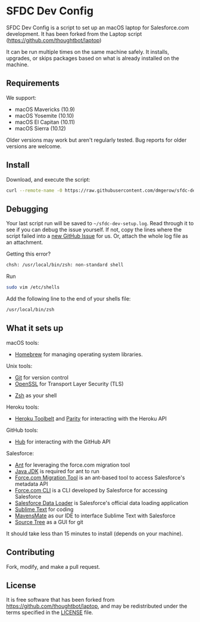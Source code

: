 SFDC Dev Config
======

SFDC Dev Config is a script to set up an macOS laptop for Salesforce.com development. 
It has been forked from the Laptop script (https://github.com/thoughtbot/laptop)

It can be run multiple times on the same machine safely.
It installs, upgrades, or skips packages
based on what is already installed on the machine.

Requirements
------------

We support:

* macOS Mavericks (10.9)
* macOS Yosemite (10.10)
* macOS El Capitan (10.11)
* macOS Sierra (10.12)

Older versions may work but aren't regularly tested. Bug reports for older
versions are welcome.

Install
-------

Download, and execute the script:

```sh
curl --remote-name -0 https://raw.githubusercontent.com/dmgerow/sfdc-dev-config/master/mac --remote-name -0 https://raw.githubusercontent.com/dmgerow/sfdc-dev-config/master/sfdc && sh mac 2>&1 | tee ~/sfdc-dev-setup.log
```

Debugging
---------

Your last script run will be saved to `~/sfdc-dev-setup.log`.
Read through it to see if you can debug the issue yourself.
If not, copy the lines where the script failed into a
[new GitHub Issue](https://github.com/dmgerow/sfdc-dev-config/issues/new) for us.
Or, attach the whole log file as an attachment.

Getting this error? 

```sh
chsh: /usr/local/bin/zsh: non-standard shell
```

Run 
```sh
sudo vim /etc/shells
```

Add the following line to the end of your shells file:
```sh
/usr/local/bin/zsh
```

What it sets up
---------------

macOS tools:

* [Homebrew] for managing operating system libraries.

[Homebrew]: http://brew.sh/

Unix tools:

<!-- * [Exuberant Ctags] for indexing files for vim tab completion -->
* [Git] for version control
* [OpenSSL] for Transport Layer Security (TLS)
<!-- * [RCM] for managing company and personal dotfiles -->
<!-- * [The Silver Searcher] for finding things in files -->
<!-- * [Tmux] for saving project state and switching between projects -->
* [Zsh] as your shell

<!-- [Exuberant Ctags]: http://ctags.sourceforge.net/ -->
[Git]: https://git-scm.com/
[OpenSSL]: https://www.openssl.org/
<!-- [RCM]: https://github.com/thoughtbot/rcm -->
<!-- [The Silver Searcher]: https://github.com/ggreer/the_silver_searcher -->
<!-- [Tmux]: http://tmux.github.io/ -->
[Zsh]: http://www.zsh.org/

Heroku tools:

* [Heroku Toolbelt] and [Parity] for interacting with the Heroku API

[Heroku Toolbelt]: https://toolbelt.heroku.com/
[Parity]: https://github.com/thoughtbot/parity

GitHub tools:

* [Hub] for interacting with the GitHub API

[Hub]: http://hub.github.com/

<!-- Image tools: -->

<!-- * [ImageMagick] for cropping and resizing images -->

<!-- Testing tools: -->

<!-- * ~~[Qt] for headless JavaScript testing via Capybara Webkit~~ -->

<!-- [Qt]: http://qt-project.org/ -->

<!-- Programming languages and configuration: -->

<!-- * [Bundler] for managing Ruby libraries -->
<!-- * [Node.js] and [NPM], for running apps and installing JavaScript packages -->
<!-- * [Rbenv] for managing versions of Ruby -->
<!-- * [Ruby Build] for installing Rubies -->
<!-- * [Ruby] stable for writing general-purpose code -->

<!-- [Bundler]: http://bundler.io/ -->
<!-- [ImageMagick]: http://www.imagemagick.org/ -->
<!-- [Node.js]: http://nodejs.org/ -->
<!-- [NPM]: https://www.npmjs.org/ -->
<!-- [Rbenv]: https://github.com/sstephenson/rbenv -->
<!-- [Ruby Build]: https://github.com/sstephenson/ruby-build -->
<!-- [Ruby]: https://www.ruby-lang.org/en/ -->

<!-- Databases: -->

<!-- * [Postgres] for storing relational data -->
<!-- * [Redis] for storing key-value data -->

<!-- [Postgres]: http://www.postgresql.org/ -->
<!-- [Redis]: http://redis.io/ -->

Salesforce:

* [Ant] for leveraging the force.com migration tool
* [Java JDK] is required for ant to run
* [Force.com Migration Tool] is an ant-based tool to access Salesforce's metadata API
* [Force.com CLI] is a CLI developed by Salesforce for accessing Salesforce
* [Salesforce Data Loader] is Salesforce's official data loading application
* [Sublime Text] for coding
* [MavensMate] as our IDE to interface Sublime Text with Salesforce
* [Source Tree] as a GUI for git

[Ant]: http://ant.apache.org/
[Java JDK]: http://www.oracle.com/technetwork/java/javase/downloads/index-jsp-138363.html
[Force.com Migration Tool]: https://developer.salesforce.com/docs/atlas.en-us.daas.meta/daas/meta_development.htm
[Force.com CLI]: https://github.com/heroku/force
[Salesforce Data Loader]: https://developer.salesforce.com/page/Data_Loader
[Sublime Text]: https://www.sublimetext.com/
[Mavensmate]: http://mavensmate.com/
[Source Tree]: https://www.sourcetreeapp.com/

It should take less than 15 minutes to install (depends on your machine).

Contributing
------------

Fork, modify, and make a pull request.

License
-------
It is free software that has been forked from https://github.com/thoughtbot/laptop,
and may be redistributed under the terms specified in the [LICENSE] file.

[LICENSE]: LICENSE
